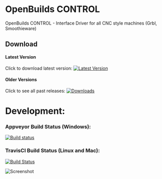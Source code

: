 # OpenBuilds CONTROL
OpenBuilds CONTROL - Interface Driver for all CNC style machines (Grbl, Smoothieware)

## Download

#### Latest Version
Click to download latest version:  [![Latest Version](https://img.shields.io/github/package-json/v/openbuilds/openbuilds-control.svg)](https://github.com/OpenBuilds/OpenBuilds-CONTROL/releases/latest)

#### Older Versions
Click to see all past releases:  [![Downloads](https://img.shields.io/github/downloads/openbuilds/sw-machine-drivers/total.svg)](https://github.com/OpenBuilds/OpenBuilds-CONTROL/releases) 

# Development:

### Appveyor Build Status (Windows):
[![Build status](https://ci.appveyor.com/api/projects/status/xykahsa94sj2vdwl/branch/master?svg=true)](https://ci.appveyor.com/project/openbuilds-engineer/sw-machine-drivers/branch/master)

### TravisCI Build Status (Linux and Mac):
[![Build Status](https://travis-ci.org/OpenBuilds/OpenBuilds-CONTROL.svg?branch=master)](https://travis-ci.org/OpenBuilds/OpenBuilds-CONTROL)

![Screenshot](https://raw.githubusercontent.com/OpenBuilds/OpenBuilds-CONTROL/master/docs/control.PNG)
